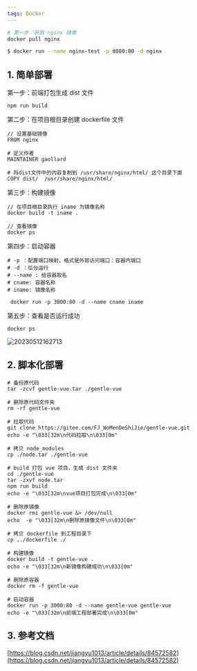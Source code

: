 ```yaml
---
tags: Docker
---
```


```bash
# 第一步：获取 nginx 镜像
docker pull nginx
```

```bash
$ docker run --name nginx-test -p 8080:80 -d nginx
```

## 1. 简单部署
第一步：前端打包生成 dist 文件
```shell
npm run build
```

第二步：在项目根目录创建 dockerfile 文件
```shell
// 设置基础镜像
FROM nginx

# 定义作者
MAINTAINER gaollard

# 将dist文件中的内容复制到 /usr/share/nginx/html/ 这个目录下面
COPY dist/  /usr/share/nginx/html/
```

第三步：构建镜像
```shell
// 在项目根目录执行 iname 为镜像名称
docker build -t iname .

// 查看镜像
docker ps
```

第四步：启动容器
```shell
# -p ：配置端口映射，格式是外部访问端口：容器内端口
# -d ：后台运行  
# --name : 给容器取名
# cname: 容器名称
# iname: 镜像名称

 docker run -p 3000:80 -d --name cname iname
```

第五步：查看是否运行成功
```shell
docker ps
```

![20230512162713](http://s3.airtlab.com/blog/20230512162713.png)

## 2. 脚本化部署
```shell
# 备份原代码
tar -zcvf gentle-vue.tar ./gentle-vue
 
# 删除原代码文件夹
rm -rf gentle-vue
 
# 拉取代码
git clone https://gitee.com/FJ_WoMenDeShiJie/gentle-vue.git
echo -e "\033[32m\n代码拉取\n\033[0m"
 
# 拷贝 node_modules
cp ./node.tar ./gentle-vue
 
# build 打包 vue 项目，生成 dist 文件夹
cd ./gentle-vue
tar -zxvf node.tar
npm run build
echo -e "\033[32m\nvue项目打包完成\n\033[0m"
 
# 删除原镜像
docker rmi gentle-vue &> /dev/null
echo  -e "\033[32m\n删除原镜像文件\n\033[0m"
 
# 拷贝 dockerfile 到工程目录下
cp ../dockerfile ./
 
# 构建镜像
docker build -t gentle-vue .
echo -e "\033[32m\n新镜像构建成功\n\033[0m"
 
# 删除原容器
docker rm -f gentle-vue
 
# 启动容器
docker run -p 3000:80 -d --name gentle-vue gentle-vue
echo -e "\033[32m\n前端工程部署完成\n\033[0m"
```

## 3. 参考文档
[https://blog.csdn.net/jiangyu1013/article/details/84572582](https://blog.csdn.net/jiangyu1013/article/details/84572582)

